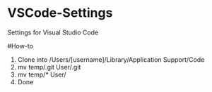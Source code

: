 # VSCode-Settings
Settings for Visual Studio Code

#How-to

1. Clone into /Users/[username]/Library/Application Support/Code
2. mv temp/.git User/.git
3. mv temp/* User/
4. Done
